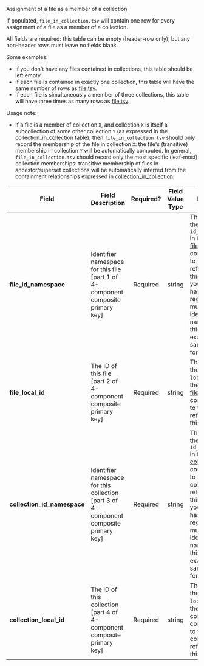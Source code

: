 Assignment of a file as a member of a collection

If populated, `file_in_collection.tsv` will contain one row for every assignment of a file as a member of a collection.

All fields are required: this table can be empty (header-row only), but any non-header rows must leave no fields blank.

Some examples:   
- If you don't have any files contained in collections, this table should be left empty.
- If each file is contained in exactly one collection, this table will have the same number of rows as [file.tsv](./TableInfo:-file.tsv).
- If each file is simultaneously a member of three collections, this table will have three times as many rows as [file.tsv](./TableInfo:-file.tsv).

Usage note:
- If a file is a member of collection `X`, and collection `X` is itself a subcollection of some other collection `Y` (as expressed in the [collection_in_collection](./TableInfo:-collection_in_collection.tsv) table), then `file_in_collection.tsv` should only record the membership of the file in collection `X`: the file's (transitive) membership in collection `Y` will be automatically computed. In general, `file_in_collection.tsv` should record only the most specific (leaf-most) collection memberships: transitive membership of files in ancestor/superset collections will be automatically inferred from the containment relationships expressed in [collection_in_collection](./TableInfo:-collection_in_collection.tsv).


Field | Field Description | Required? | Field Value Type | Extra Info 
------|-------------------|:-----------:|:-------------:|------------
**file_id_namespace** | Identifier namespace for this file [part 1 of 4-component composite primary key]  | Required | string | This will be the value of `id_namespace` in the row in [file.tsv](./TableInfo:-file.tsv) corresponding to the file referenced in this row. If your program has not registered multiple CFDE identifier namespaces, this will be exactly the same value for all rows.
**file_local_id** | The ID of this file [part 2 of 4-component composite primary key] | Required | string | This will be the value of `local_id` in the row in [file.tsv](./TableInfo:-file.tsv) corresponding to the file referenced in this row.
**collection_id_namespace** | Identifier namespace for this collection [part 3 of 4-component composite primary key] | Required | string | This will be the value of `id_namespace` in the row in [collection.tsv](./TableInfo:-collection.tsv) corresponding to the collection referenced in this row. If your program has not registered multiple CFDE identifier namespaces, this will be exactly the same value for all rows.
**collection_local_id** | The ID of this collection [part 4 of 4-component composite primary key] | Required | string | This will be the value of `local_id` in the row in [collection.tsv](./TableInfo:-collection.tsv) corresponding to the collection referenced in this row.
